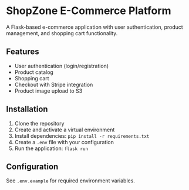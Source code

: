 # ShopZone E-Commerce Platform

A Flask-based e-commerce application with user authentication, product management, and shopping cart functionality.

## Features

- User authentication (login/registration)
- Product catalog
- Shopping cart
- Checkout with Stripe integration
- Product image upload to S3

## Installation

1. Clone the repository
2. Create and activate a virtual environment
3. Install dependencies: `pip install -r requirements.txt`
4. Create a `.env` file with your configuration
5. Run the application: `flask run`

## Configuration

See `.env.example` for required environment variables.